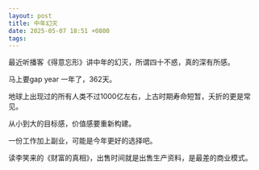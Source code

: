 ```yaml
---
layout: post
title: 中年幻灭
date: 2025-05-07 18:51 +0800
tags: 
---
```


最近听播客《得意忘形》讲中年的幻灭，所谓四十不惑，真的深有所感。

马上要gap year 一年了，362天。

地球上出现过的所有人类不过1000亿左右，上古时期寿命短暂，夭折的更是常见。

从小到大的目标感，价值感要重新构建。

一份工作加上副业，可能是今年更好的选择吧。



读李笑来的《财富的真相》，出售时间就是出售生产资料，是最差的商业模式。
